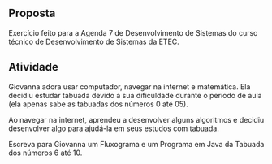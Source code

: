 ## Proposta

Exercício feito para a Agenda 7 de Desenvolvimento de Sistemas do curso técnico de Desenvolvimento de Sistemas da ETEC.

## Atividade

Giovanna adora usar computador, navegar na internet e matemática. Ela decidiu estudar tabuada devido a sua dificuldade durante o período de aula (ela apenas sabe as tabuadas dos números 0 até 05).

Ao navegar na internet, aprendeu a desenvolver alguns algoritmos e decidiu desenvolver algo para ajudá-la em seus estudos com tabuada.

Escreva para Giovanna um Fluxograma e um Programa em Java da Tabuada dos números 6 até 10.